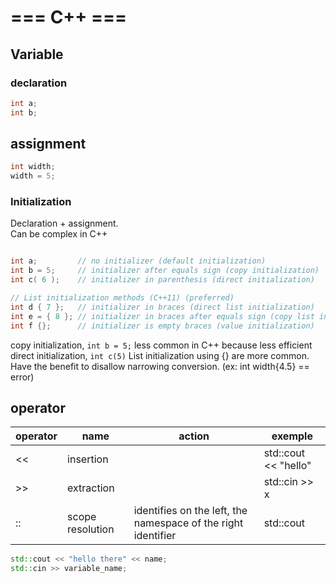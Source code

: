 # === C++ ===

## Variable

### declaration

```cpp
int a;
int b;
```
## assignment

```cpp
int width;
width = 5;
```

### Initialization

Declaration + assignment.  
Can be complex in C++

```cpp

int a;         // no initializer (default initialization)
int b = 5;     // initializer after equals sign (copy initialization)
int c( 6 );    // initializer in parenthesis (direct initialization)

// List initialization methods (C++11) (preferred)
int d { 7 };   // initializer in braces (direct list initialization)
int e = { 8 }; // initializer in braces after equals sign (copy list initialization)
int f {};      // initializer is empty braces (value initialization)

```
copy initialization, `int b = 5;` less common in C++ because less efficient  
direct initialization, `int c(5)`
List initialization using {} are more common. Have the benefit to disallow narrowing conversion. (ex: int width{4.5} == error)


## operator

| operator | name             | action                                                              | exemple              |
|----------|------------------|---------------------------------------------------------------------|----------------------|
| <<       | insertion        |                                                                     | std::cout << "hello" |
| >>       | extraction       |                                                                     | std::cin >> x        |
| ::       | scope resolution | identifies on the left, the namespace of the right identifier       | std::cout            |


```cpp
std::cout << "hello there" << name;
std::cin >> variable_name;

```
